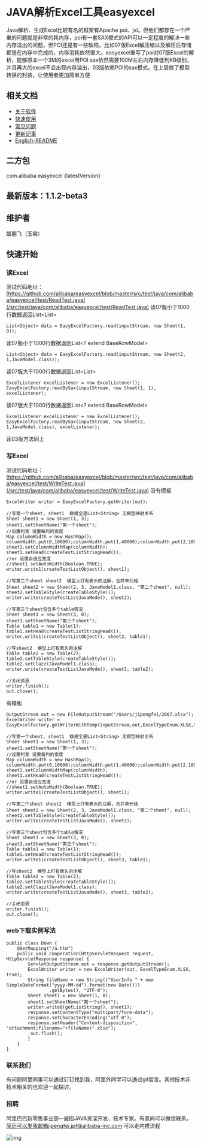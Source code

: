 # JAVA解析Excel工具easyexcel
Java解析、生成Excel比较有名的框架有Apache poi、jxl。但他们都存在一个严重的问题就是非常的耗内存，poi有一套SAX模式的API可以一定程度的解决一些内存溢出的问题，但POI还是有一些缺陷，比如07版Excel解压缩以及解压后存储都是在内存中完成的，内存消耗依然很大。easyexcel重写了poi对07版Excel的解析，能够原本一个3M的excel用POI sax依然需要100M左右内存降低到KB级别，并且再大的excel不会出现内存溢出，03版依赖POI的sax模式。在上层做了模型转换的封装，让使用者更加简单方便
## 相关文档
* [关于软件](/abouteasyexcel.md)
* [快速使用](/quickstart.md)
* [常见问题](/problem.md)
* [更新记事](/update.md)
* [English-README](/easyexcel_en.md)
## 二方包 

<dependency>
    <groupId>com.alibaba</groupId>
    <artifactId>easyexcel</artifactId>
    <version>{latestVersion}</version>
</dependency>

## 最新版本：1.1.2-beta3
## 维护者
姬朋飞（玉霄）
## 快速开始
### 读Excel
测试代码地址：[https://github.com/alibaba/easyexcel/blob/master/src/test/java/com/alibaba/easyexcel/test/ReadTest.java](/src/test/java/com/alibaba/easyexcel/test/ReadTest.java)
读07版小于1000行数据返回List<List<String>>
```
List<Object> data = EasyExcelFactory.read(inputStream, new Sheet(1, 0));
```
读07版小于1000行数据返回List<? extend BaseRowModel>
```
List<Object> data = EasyExcelFactory.read(inputStream, new Sheet(2, 1,JavaModel.class));
```
读07版大于1000行数据返回List<List<String>>
```
ExcelListener excelListener = new ExcelListener();
EasyExcelFactory.readBySax(inputStream, new Sheet(1, 1), excelListener);
```

读07版大于1000行数据返回List<? extend BaseRowModel>
```
ExcelListener excelListener = new ExcelListener();
EasyExcelFactory.readBySax(inputStream, new Sheet(2, 1,JavaModel.class), excelListener);
```
读03版方法同上
### 写Excel
测试代码地址：[https://github.com/alibaba/easyexcel/blob/master/src/test/java/com/alibaba/easyexcel/test/WriteTest.java](/src/test/java/com/alibaba/easyexcel/test/WriteTest.java)
没有模板
```OutputStream out = new FileOutputStream("/Users/jipengfei/2007.xlsx");
ExcelWriter writer = EasyExcelFactory.getWriter(out);

//写第一个sheet, sheet1  数据全是List<String> 无模型映射关系
Sheet sheet1 = new Sheet(1, 3);
sheet1.setSheetName("第一个sheet");
//设置列宽 设置每列的宽度
Map columnWidth = new HashMap();
columnWidth.put(0,10000);columnWidth.put(1,40000);columnWidth.put(2,10000);columnWidth.put(3,10000);
sheet1.setColumnWidthMap(columnWidth);
sheet1.setHead(createTestListStringHead());
//or 设置自适应宽度
//sheet1.setAutoWidth(Boolean.TRUE);
writer.write1(createTestListObject(), sheet1);

//写第二个sheet sheet2  模型上打有表头的注解，合并单元格
Sheet sheet2 = new Sheet(2, 3, JavaModel1.class, "第二个sheet", null);
sheet2.setTableStyle(createTableStyle());
writer.write(createTestListJavaMode(), sheet2);

//写第三个sheet包含多个table情况
Sheet sheet3 = new Sheet(3, 0);
sheet3.setSheetName("第三个sheet");
Table table1 = new Table(1);
table1.setHead(createTestListStringHead());
writer.write1(createTestListObject(), sheet3, table1);

//写sheet2  模型上打有表头的注解
Table table2 = new Table(2);
table2.setTableStyle(createTableStyle());
table2.setClazz(JavaModel1.class);
writer.write(createTestListJavaMode(), sheet3, table2);

//关闭资源
writer.finish();
out.close();
```
有模板
```InputStream inputStream = new BufferedInputStream(new FileInputStream("/Users/jipengfei/temp.xlsx"));
OutputStream out = new FileOutputStream("/Users/jipengfei/2007.xlsx");
ExcelWriter writer = EasyExcelFactory.getWriterWithTemp(inputStream,out,ExcelTypeEnum.XLSX,true);

//写第一个sheet, sheet1  数据全是List<String> 无模型映射关系
Sheet sheet1 = new Sheet(1, 3);
sheet1.setSheetName("第一个sheet");
//设置列宽 设置每列的宽度
Map columnWidth = new HashMap();
columnWidth.put(0,10000);columnWidth.put(1,40000);columnWidth.put(2,10000);columnWidth.put(3,10000);
sheet1.setColumnWidthMap(columnWidth);
sheet1.setHead(createTestListStringHead());
//or 设置自适应宽度
//sheet1.setAutoWidth(Boolean.TRUE);
writer.write1(createTestListObject(), sheet1);

//写第二个sheet sheet2  模型上打有表头的注解，合并单元格
Sheet sheet2 = new Sheet(2, 3, JavaModel1.class, "第二个sheet", null);
sheet2.setTableStyle(createTableStyle());
writer.write(createTestListJavaMode(), sheet2);

//写第三个sheet包含多个table情况
Sheet sheet3 = new Sheet(3, 0);
sheet3.setSheetName("第三个sheet");
Table table1 = new Table(1);
table1.setHead(createTestListStringHead());
writer.write1(createTestListObject(), sheet3, table1);

//写sheet2  模型上打有表头的注解
Table table2 = new Table(2);
table2.setTableStyle(createTableStyle());
table2.setClazz(JavaModel1.class);
writer.write(createTestListJavaMode(), sheet3, table2);

//关闭资源
writer.finish();
out.close();
```

### web下载实例写法
```
public class Down {
    @GetMapping("/a.htm")
    public void cooperation(HttpServletRequest request, HttpServletResponse response) {
        ServletOutputStream out = response.getOutputStream();
        ExcelWriter writer = new ExcelWriter(out, ExcelTypeEnum.XLSX, true);
        String fileName = new String(("UserInfo " + new SimpleDateFormat("yyyy-MM-dd").format(new Date()))
                .getBytes(), "UTF-8");
        Sheet sheet1 = new Sheet(1, 0);
        sheet1.setSheetName("第一个sheet");
        writer.write0(getListString(), sheet1);
        response.setContentType("multipart/form-data");
        response.setCharacterEncoding("utf-8");
        response.setHeader("Content-disposition", "attachment;filename="+fileName+".xlsx");
         out.flush();
        }
    }
}
```
### 联系我们
有问题阿里同事可以通过钉钉找到我，阿里外同学可以通过git留言。其他技术非技术相关的也欢迎一起探讨。
### 招聘
阿里巴巴新零售事业部--诚招JAVA资深开发、技术专家。有意向可以微信联系，简历可以发我邮箱jipengfei.jpf@alibaba-inc.com
可以走内推流程

![img](https://github.com/alibaba/easyexcel/blob/master/img/weixin1.png)
